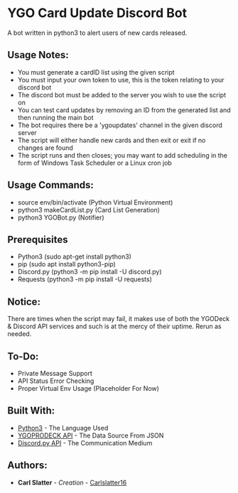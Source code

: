 # YGO Card Update Discord Bot
 A bot written in python3 to alert users of new cards released.
 
 ## Usage Notes:
 
* You must generate a cardID list using the given script
* You must input your own token to use, this is the token relating to your discord bot
* The discord bot must be added to the server you wish to use the script on
* You can test card updates by removing an ID from the generated list and then running the main bot
* The bot requires there be a 'ygoupdates' channel in the given discord server
* The script will either handle new cards and then exit or exit if no changes are found
* The script runs and then closes; you may want to add scheduling in the form of Windows Task Scheduler or a Linux cron job
 
 
 ## Usage Commands:
 * source env/bin/activate (Python Virtual Environment)
 * python3 makeCardList.py (Card List Generation)
 * python3 YGOBot.py (Notifier)


 ## Prerequisites
 * Python3 (sudo apt-get install python3)
 * pip (sudo apt install python3-pip)
 * Discord.py (python3 -m pip install -U discord.py)
 * Requests (python3 -m pip install -U requests)
 

 ## Notice: 
 There are times when the script may fail, it makes use of both the YGODeck & Discord API services and such is at the mercy of their uptime. Rerun as needed.
 
 
 ## To-Do: 
 * Private Message Support
 * API Status Error Checking
 * Proper Virtual Env Usage (Placeholder For Now)


 ## Built With:

 * [Python3](https://docs.python.org/3.6/) - The Language Used
 * [YGOPRODECK API](https://db.ygoprodeck.com/api-guide/) - The Data Source From JSON
 * [Discord.py API](https://discordpy.readthedocs.io/en/latest/) - The Communication Medium


## Authors:

* **Carl Slatter** - *Creation* - [Carlslatter16](https://github.com/carlslatter16)
